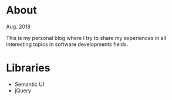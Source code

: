 # About
Aug. 2018

This is my personal blog where I try to share my experiences in all
 interesting topics in software developments fields.

# Libraries

* Semantic UI
* jQuery
